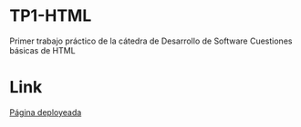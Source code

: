 # TP1-HTML
<p>
    Primer trabajo práctico de la cátedra de Desarrollo de Software
    Cuestiones básicas de HTML
</p>

<h1>Link</h1>
<a href="">Página deployeada</a>